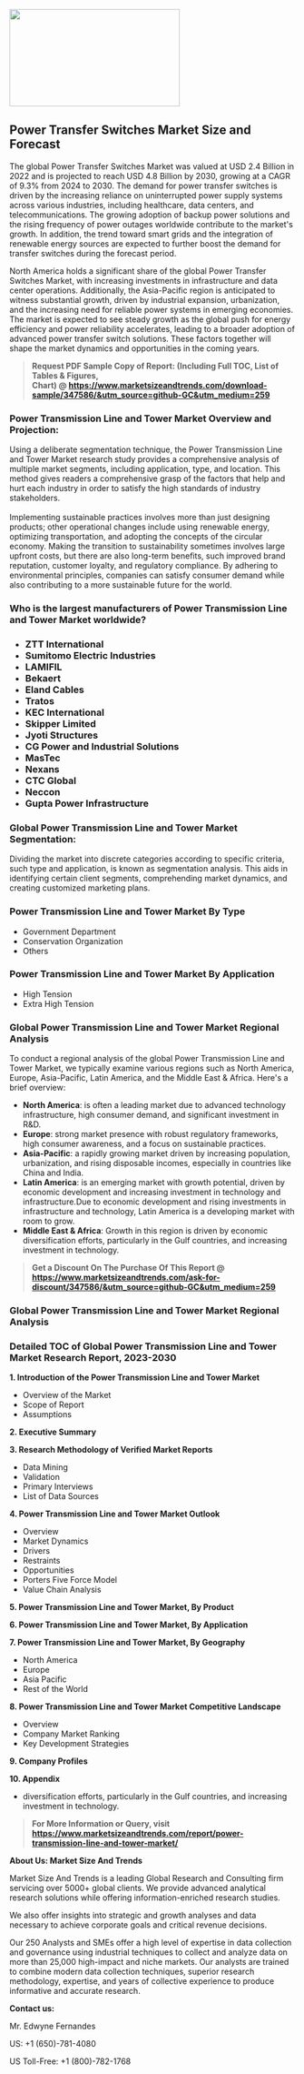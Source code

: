 <p><img class="alignnone size-medium wp-image-20088" src="https://ffe5etoiles.com/wp-content/uploads/2024/12/MST1-300x171.png" alt="" width="300" height="171" /></p><h2>Power Transfer Switches Market Size and Forecast</h2><p>The global Power Transfer Switches Market was valued at USD 2.4 Billion in 2022 and is projected to reach USD 4.8 Billion by 2030, growing at a CAGR of 9.3% from 2024 to 2030. The demand for power transfer switches is driven by the increasing reliance on uninterrupted power supply systems across various industries, including healthcare, data centers, and telecommunications. The growing adoption of backup power solutions and the rising frequency of power outages worldwide contribute to the market's growth. In addition, the trend toward smart grids and the integration of renewable energy sources are expected to further boost the demand for transfer switches during the forecast period.</p><p>North America holds a significant share of the global Power Transfer Switches Market, with increasing investments in infrastructure and data center operations. Additionally, the Asia-Pacific region is anticipated to witness substantial growth, driven by industrial expansion, urbanization, and the increasing need for reliable power systems in emerging economies. The market is expected to see steady growth as the global push for energy efficiency and power reliability accelerates, leading to a broader adoption of advanced power transfer switch solutions. These factors together will shape the market dynamics and opportunities in the coming years.</p></p><blockquote id="" class=""><strong>Request PDF Sample Copy of Report: (Including Full TOC, List of Tables &amp; Figures, Chart)&nbsp;@&nbsp;<strong><a href="https://www.marketsizeandtrends.com/download-sample/347586/&utm_source=github-GC&utm_medium=259" target="_blank">https://www.marketsizeandtrends.com/download-sample/347586/&utm_source=github-GC&utm_medium=259</a></strong></strong></blockquote><h3 id="" class="">Power Transmission Line and Tower Market&nbsp;Overview and Projection:</h3><p id="" class="">Using a deliberate segmentation technique, the Power Transmission Line and Tower Market research study provides a comprehensive analysis of multiple market segments, including application, type, and location. This method gives readers a comprehensive grasp of the factors that help and hurt each industry in order to satisfy the high standards of industry stakeholders. <br /> <br />Implementing sustainable practices involves more than just designing products; other operational changes include using renewable energy, optimizing transportation, and adopting the concepts of the circular economy. Making the transition to sustainability sometimes involves large upfront costs, but there are also long-term benefits, such improved brand reputation, customer loyalty, and regulatory compliance. By adhering to environmental principles, companies can satisfy consumer demand while also contributing to a more sustainable future for the world.</p><h3 id="" class="">Who is the largest manufacturers of&nbsp;Power Transmission Line and Tower Market worldwide?</h3><h3 class=""><p><ul><li>ZTT International </li><li> Sumitomo Electric Industries </li><li> LAMIFIL </li><li> Bekaert </li><li> Eland Cables </li><li> Tratos </li><li> KEC International </li><li> Skipper Limited </li><li> Jyoti Structures </li><li> CG Power and Industrial Solutions </li><li> MasTec </li><li> Nexans </li><li> CTC Global </li><li> Neccon </li><li> Gupta Power Infrastructure</li></ul></p></h3><h3 id="" class="">Global&nbsp;Power Transmission Line and Tower Market Segmentation:</h3><p id="" class="">Dividing the market into discrete categories according to specific criteria, such type and application, is known as segmentation analysis. This aids in identifying certain client segments, comprehending market dynamics, and creating customized marketing plans.</p><h3 id="" class="">Power Transmission Line and Tower Market&nbsp;By Type</h3><p><p><ul><li>Government Department</li><li> Conservation Organization</li><li> Others</p></li></ul></p></p><h3 id="" class="">Power Transmission Line and Tower Market&nbsp;By Application</h3><p class=""><p><ul><li>High Tension</li><li> Extra High Tension</li></ul></p></p><h3 id="" class="">Global Power Transmission Line and Tower Market Regional Analysis</h3><p id="" class="">To conduct a regional analysis of the global Power Transmission Line and Tower Market, we typically examine various regions such as North America, Europe, Asia-Pacific, Latin America, and the Middle East &amp; Africa. Here's a brief overview:</p><ul><li><strong>North America</strong>: is often a leading market due to advanced technology infrastructure, high consumer demand, and significant investment in R&amp;D.</li><li><strong>Europe</strong>: strong market presence with robust regulatory frameworks, high consumer awareness, and a focus on sustainable practices.</li><li><strong>Asia-Pacific</strong>: a rapidly growing market driven by increasing population, urbanization, and rising disposable incomes, especially in countries like China and India.</li><li><strong>Latin America</strong>: is an emerging market with growth potential, driven by economic development and increasing investment in technology and infrastructure.Due to economic development and rising investments in infrastructure and technology, Latin America is a developing market with room to grow.</li><li><strong>Middle East &amp; Africa</strong>: Growth in this region is driven by economic diversification efforts, particularly in the Gulf countries, and increasing investment in technology.</li></ul><blockquote id="" class=""><strong>Get a Discount On The Purchase Of This Report @ <strong><a href="https://www.marketsizeandtrends.com/ask-for-discount/347586/&utm_source=github-GC&utm_medium=259" target="_blank">https://www.marketsizeandtrends.com/ask-for-discount/347586/&utm_source=github-GC&utm_medium=259</a></strong></strong></blockquote><h3 id="" class="">Global Power Transmission Line and Tower Market Regional Analysis</h3><h3 id="" class="">Detailed TOC of Global Power Transmission Line and Tower Market Research Report, 2023-2030</h3><p id="" class=""><strong>1. Introduction of the Power Transmission Line and Tower Market</strong></p><ul><li>Overview of the Market</li><li>Scope of Report</li><li>Assumptions</li></ul><p id="" class=""><strong>2. Executive Summary</strong></p><p id="" class=""><strong>3. Research Methodology of Verified Market Reports</strong></p><ul><li>Data Mining</li><li>Validation</li><li>Primary Interviews</li><li>List of Data Sources</li></ul><p id="" class=""><strong>4. Power Transmission Line and Tower Market Outlook</strong></p><ul><li>Overview</li><li>Market Dynamics</li><li>Drivers</li><li>Restraints</li><li>Opportunities</li><li>Porters Five Force Model</li><li>Value Chain Analysis</li></ul><p id="" class=""><strong>5. Power Transmission Line and Tower Market, By Product</strong></p><p id="" class=""><strong>6. Power Transmission Line and Tower Market, By Application</strong></p><p id="" class=""><strong>7. Power Transmission Line and Tower Market, By Geography</strong></p><ul><li>North America</li><li>Europe</li><li>Asia Pacific</li><li>Rest of the World</li></ul><p id="" class=""><strong>8. Power Transmission Line and Tower Market Competitive Landscape</strong></p><ul><li>Overview</li><li>Company Market Ranking</li><li>Key Development Strategies</li></ul><p id="" class=""><strong>9. Company Profiles</strong></p><p id="" class=""><strong>10. Appendix</strong></p><ul><li>diversification efforts, particularly in the Gulf countries, and increasing investment in technology.</li></ul><blockquote id="" class=""><strong>For More Information or Query, visit <strong><strong><a href="https://www.marketsizeandtrends.com/report/power-transmission-line-and-tower-market/" target="_blank">https://www.marketsizeandtrends.com/report/power-transmission-line-and-tower-market/</a></strong></strong></strong></blockquote><p id="" class=""><strong>About Us: Market Size And Trends</strong></p><p id="" class="">Market Size And Trends is a leading Global Research and Consulting firm servicing over 5000+ global clients. We provide advanced analytical research solutions while offering information-enriched research studies.</p><p id="" class="">We also offer insights into strategic and growth analyses and data necessary to achieve corporate goals and critical revenue decisions.</p><p id="" class="">Our 250 Analysts and SMEs offer a high level of expertise in data collection and governance using industrial techniques to collect and analyze data on more than 25,000 high-impact and niche markets. Our analysts are trained to combine modern data collection techniques, superior research methodology, expertise, and years of collective experience to produce informative and accurate research.</p><p id="" class=""><strong>Contact us:</strong></p><p id="" class="">Mr. Edwyne Fernandes</p><p id="" class="">US: +1 (650)-781-4080</p><p id="" class="">US Toll-Free: +1 (800)-782-1768</p>
